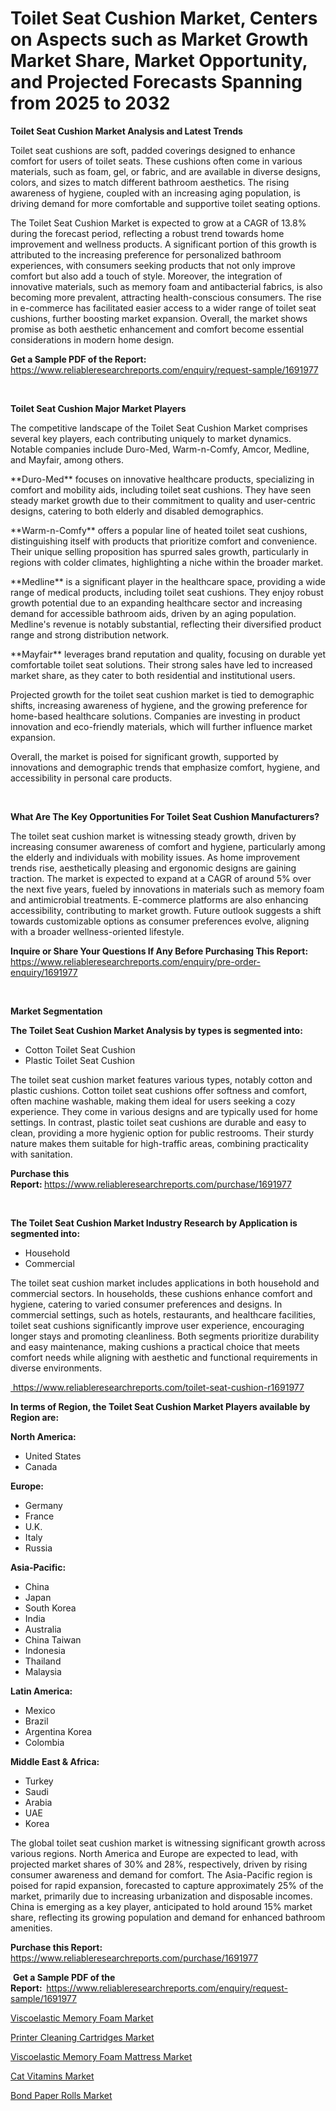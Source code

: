 <p><h1>Toilet Seat Cushion Market, Centers on Aspects such as Market Growth Market Share, Market Opportunity, and Projected Forecasts Spanning from 2025 to 2032</h1></p><p><strong>Toilet Seat Cushion Market Analysis and Latest Trends</strong></p>
<p><p>Toilet seat cushions are soft, padded coverings designed to enhance comfort for users of toilet seats. These cushions often come in various materials, such as foam, gel, or fabric, and are available in diverse designs, colors, and sizes to match different bathroom aesthetics. The rising awareness of hygiene, coupled with an increasing aging population, is driving demand for more comfortable and supportive toilet seating options.</p><p>The Toilet Seat Cushion Market is expected to grow at a CAGR of 13.8% during the forecast period, reflecting a robust trend towards home improvement and wellness products. A significant portion of this growth is attributed to the increasing preference for personalized bathroom experiences, with consumers seeking products that not only improve comfort but also add a touch of style. Moreover, the integration of innovative materials, such as memory foam and antibacterial fabrics, is also becoming more prevalent, attracting health-conscious consumers. The rise in e-commerce has facilitated easier access to a wider range of toilet seat cushions, further boosting market expansion. Overall, the market shows promise as both aesthetic enhancement and comfort become essential considerations in modern home design.</p></p>
<p><strong>Get a Sample PDF of the Report:&nbsp;</strong> <a href="https://www.reliableresearchreports.com/enquiry/request-sample/1691977?utm_campaign=13&utm_medium=2&utm_source=Github&utm_content=ia&utm_term=04042025&utm_id=toilet-seat-cushion">https://www.reliableresearchreports.com/enquiry/request-sample/1691977</a></p>
<p>&nbsp;</p>
<p><strong>Toilet Seat Cushion Major Market Players</strong></p>
<p><p>The competitive landscape of the Toilet Seat Cushion Market comprises several key players, each contributing uniquely to market dynamics. Notable companies include Duro-Med, Warm-n-Comfy, Amcor, Medline, and Mayfair, among others. </p><p>**Duro-Med** focuses on innovative healthcare products, specializing in comfort and mobility aids, including toilet seat cushions. They have seen steady market growth due to their commitment to quality and user-centric designs, catering to both elderly and disabled demographics.</p><p>**Warm-n-Comfy** offers a popular line of heated toilet seat cushions, distinguishing itself with products that prioritize comfort and convenience. Their unique selling proposition has spurred sales growth, particularly in regions with colder climates, highlighting a niche within the broader market.</p><p>**Medline** is a significant player in the healthcare space, providing a wide range of medical products, including toilet seat cushions. They enjoy robust growth potential due to an expanding healthcare sector and increasing demand for accessible bathroom aids, driven by an aging population. Medline's revenue is notably substantial, reflecting their diversified product range and strong distribution network.</p><p>**Mayfair** leverages brand reputation and quality, focusing on durable yet comfortable toilet seat solutions. Their strong sales have led to increased market share, as they cater to both residential and institutional users.</p><p>Projected growth for the toilet seat cushion market is tied to demographic shifts, increasing awareness of hygiene, and the growing preference for home-based healthcare solutions. Companies are investing in product innovation and eco-friendly materials, which will further influence market expansion.</p><p>Overall, the market is poised for significant growth, supported by innovations and demographic trends that emphasize comfort, hygiene, and accessibility in personal care products.</p></p>
<p>&nbsp;</p>
<p><strong>What Are The Key Opportunities For Toilet Seat Cushion Manufacturers?</strong></p>
<p><p>The toilet seat cushion market is witnessing steady growth, driven by increasing consumer awareness of comfort and hygiene, particularly among the elderly and individuals with mobility issues. As home improvement trends rise, aesthetically pleasing and ergonomic designs are gaining traction. The market is expected to expand at a CAGR of around 5% over the next five years, fueled by innovations in materials such as memory foam and antimicrobial treatments. E-commerce platforms are also enhancing accessibility, contributing to market growth. Future outlook suggests a shift towards customizable options as consumer preferences evolve, aligning with a broader wellness-oriented lifestyle.</p></p>
<p><strong>Inquire or Share Your Questions If Any Before Purchasing This Report:</strong> <a href="https://www.reliableresearchreports.com/enquiry/pre-order-enquiry/1691977?utm_campaign=13&utm_medium=2&utm_source=Github&utm_content=ia&utm_term=04042025&utm_id=toilet-seat-cushion">https://www.reliableresearchreports.com/enquiry/pre-order-enquiry/1691977</a></p>
<p>&nbsp;</p>
<p><strong>Market Segmentation</strong></p>
<p><strong>The Toilet Seat Cushion Market Analysis by types is segmented into:</strong></p>
<p><ul><li>Cotton Toilet Seat Cushion</li><li>Plastic Toilet Seat Cushion</li></ul></p>
<p><p>The toilet seat cushion market features various types, notably cotton and plastic cushions. Cotton toilet seat cushions offer softness and comfort, often machine washable, making them ideal for users seeking a cozy experience. They come in various designs and are typically used for home settings. In contrast, plastic toilet seat cushions are durable and easy to clean, providing a more hygienic option for public restrooms. Their sturdy nature makes them suitable for high-traffic areas, combining practicality with sanitation.</p></p>
<p><strong>Purchase this Report:&nbsp;</strong><a href="https://www.reliableresearchreports.com/purchase/1691977?utm_campaign=13&utm_medium=2&utm_source=Github&utm_content=ia&utm_term=04042025&utm_id=toilet-seat-cushion">https://www.reliableresearchreports.com/purchase/1691977</a></p>
<p>&nbsp;</p>
<p><strong>The Toilet Seat Cushion Market Industry Research by Application is segmented into:</strong></p>
<p><ul><li>Household</li><li>Commercial</li></ul></p>
<p><p>The toilet seat cushion market includes applications in both household and commercial sectors. In households, these cushions enhance comfort and hygiene, catering to varied consumer preferences and designs. In commercial settings, such as hotels, restaurants, and healthcare facilities, toilet seat cushions significantly improve user experience, encouraging longer stays and promoting cleanliness. Both segments prioritize durability and easy maintenance, making cushions a practical choice that meets comfort needs while aligning with aesthetic and functional requirements in diverse environments.</p></p>
<p><a href="https://www.reliableresearchreports.com/toilet-seat-cushion-r1691977?utm_campaign=13&utm_medium=2&utm_source=Github&utm_content=ia&utm_term=04042025&utm_id=toilet-seat-cushion">&nbsp;https://www.reliableresearchreports.com/toilet-seat-cushion-r1691977</a></p>
<p><strong>In terms of Region, the Toilet Seat Cushion Market Players available by Region are:</strong></p>
<p>
    <p> <strong> North America: </strong>
        <ul>
            <li>United States</li>
            <li>Canada</li>
        </ul>
        </p> 
    <p> <strong> Europe: </strong>
        <ul>
            <li>Germany</li>
            <li>France</li>
            <li>U.K.</li>
            <li>Italy</li>
            <li>Russia</li>
        </ul>
        </p> 
    <p> <strong> Asia-Pacific: </strong>
        <ul>
            <li>China</li>
            <li>Japan</li>
            <li>South Korea</li>
            <li>India</li>
            <li>Australia</li>
            <li>China Taiwan</li>
            <li>Indonesia</li>
            <li>Thailand</li>
            <li>Malaysia</li>
        </ul>
        </p> 
    <p> <strong> Latin America: </strong>
        <ul>
            <li>Mexico</li>
            <li>Brazil</li>
            <li>Argentina Korea</li>
            <li>Colombia</li>
        </ul>
        </p> 
    <p> <strong> Middle East & Africa: </strong>
        <ul>
            <li>Turkey</li>
            <li>Saudi</li>
            <li>Arabia</li>
            <li>UAE</li>
            <li>Korea</li>
        </ul>
    </p>
    </p>
<p><p>The global toilet seat cushion market is witnessing significant growth across various regions. North America and Europe are expected to lead, with projected market shares of 30% and 28%, respectively, driven by rising consumer awareness and demand for comfort. The Asia-Pacific region is poised for rapid expansion, forecasted to capture approximately 25% of the market, primarily due to increasing urbanization and disposable incomes. China is emerging as a key player, anticipated to hold around 15% market share, reflecting its growing population and demand for enhanced bathroom amenities.</p></p>
<p><strong>Purchase this Report: </strong><a href="https://www.reliableresearchreports.com/purchase/1691977?utm_campaign=13&utm_medium=2&utm_source=Github&utm_content=ia&utm_term=04042025&utm_id=toilet-seat-cushion">https://www.reliableresearchreports.com/purchase/1691977</a></p>
<p>&nbsp;<strong>Get a Sample PDF of the Report:&nbsp;&nbsp;</strong><a href="https://www.reliableresearchreports.com/enquiry/request-sample/1691977?utm_campaign=13&utm_medium=2&utm_source=Github&utm_content=ia&utm_term=04042025&utm_id=toilet-seat-cushion">https://www.reliableresearchreports.com/enquiry/request-sample/1691977</a></p>
<p><strong></strong></p>
<p><p><a href="https://github.com/kumusdadlas/Market-Research-Report-List-1/blob/main/viscoelastic-memory-foam-market.md?utm_campaign=13&utm_medium=2&utm_source=Github&utm_content=ia&utm_term=04042025&utm_id=toilet-seat-cushion">Viscoelastic Memory Foam Market</a></p><p><a href="https://github.com/donsonjupa/Market-Research-Report-List-1/blob/main/printer-cleaning-cartridges-market.md?utm_campaign=13&utm_medium=2&utm_source=Github&utm_content=ia&utm_term=04042025&utm_id=toilet-seat-cushion">Printer Cleaning Cartridges Market</a></p><p><a href="https://github.com/zhininzacher/Market-Research-Report-List-1/blob/main/viscoelastic-memory-foam-mattress-market.md?utm_campaign=13&utm_medium=2&utm_source=Github&utm_content=ia&utm_term=04042025&utm_id=toilet-seat-cushion">Viscoelastic Memory Foam Mattress Market</a></p><p><a href="https://github.com/maakakhwan/Market-Research-Report-List-1/blob/main/cat-vitamins-market.md?utm_campaign=13&utm_medium=2&utm_source=Github&utm_content=ia&utm_term=04042025&utm_id=toilet-seat-cushion">Cat Vitamins Market</a></p><p><a href="https://github.com/welidaeisya/Market-Research-Report-List-1/blob/main/bond-paper-rolls-market.md?utm_campaign=13&utm_medium=2&utm_source=Github&utm_content=ia&utm_term=04042025&utm_id=toilet-seat-cushion">Bond Paper Rolls Market</a></p></p>